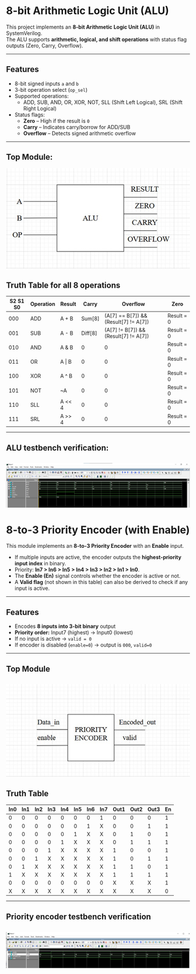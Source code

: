 # 8-bit Arithmetic Logic Unit (ALU)

This project implements an **8-bit Arithmetic Logic Unit (ALU)** in SystemVerilog.  
The ALU supports **arithmetic, logical, and shift operations** with status flag outputs (Zero, Carry, Overflow).  

---

##  Features
- 8-bit signed inputs `a` and `b`
- 3-bit operation select (`op_sel`)
- Supported operations:
  - ADD, SUB, AND, OR, XOR, NOT, SLL (Shift Left Logical), SRL (Shift Right Logical)
- Status flags:
  - **Zero** – High if the result is `0`
  - **Carry** – Indicates carry/borrow for ADD/SUB
  - **Overflow** – Detects signed arithmetic overflow

---
## Top Module:

![top module alu](images/alu_top.png) 

## Truth Table for all 8 operations 


| S2 S1 S0 | Operation | Result   | Carry    | Overflow                                    | Zero        |
|----------|-----------|----------|----------|---------------------------------------------|-------------|
| 000      | ADD       | A + B    | Sum[8]   | (A[7] == B[7]) && (Result[7] != A[7])       | Result = 0  |
| 001      | SUB       | A - B    | Diff[8]  | (A[7] != B[7]) && (Result[7] != A[7])       | Result = 0  |
| 010      | AND       | A & B    | 0        | 0                                           | Result = 0  |
| 011      | OR        | A \| B   | 0        | 0                                           | Result = 0  |
| 100      | XOR       | A ^ B    | 0        | 0                                           | Result = 0  |
| 101      | NOT       | ~A       | 0        | 0                                           | Result = 0  |
| 110      | SLL       | A << 4   | 0        | 0                                           | Result = 0  |
| 111      | SRL       | A >> 4   | 0        | 0                                           | Result = 0  |

---
## ALU testbench verification:
![ALU testbench verification](images/alu.png)
---

# 8-to-3 Priority Encoder (with Enable)

This module implements an **8-to-3 Priority Encoder** with an **Enable** input.  
- If multiple inputs are active, the encoder outputs the **highest-priority input index** in binary.  
- Priority: **In7 > In6 > In5 > In4 > In3 > In2 > In1 > In0**.  
- The **Enable (En)** signal controls whether the encoder is active or not.  
- A **Valid flag** (not shown in this table) can also be derived to check if any input is active.  

---

##  Features
- Encodes **8 inputs into 3-bit binary** output
- **Priority order:** Input7 (highest) → Input0 (lowest)
- If no input is active → `valid = 0`
- If encoder is disabled (`enable=0`) → output is `000`, `valid=0`

---
## Top Module
![Priority encoder top](images/priority_encoder_top.png)
---

##  Truth Table

| In0 | In1 | In2 | In3 | In4 | In5 | In6 | In7 | Out1 | Out2 | Out3 | En |
|-----|-----|-----|-----|-----|-----|-----|-----|------|------|------|----|
| 0   | 0   | 0   | 0   | 0   | 0   | 0   | 1   | 0    | 0    | 0    | 1  |
| 0   | 0   | 0   | 0   | 0   | 0   | 1   | X   | 0    | 0    | 1    | 1  |
| 0   | 0   | 0   | 0   | 0   | 1   | X   | X   | 0    | 1    | 0    | 1  |
| 0   | 0   | 0   | 0   | 1   | X   | X   | X   | 0    | 1    | 1    | 1  |
| 0   | 0   | 0   | 1   | X   | X   | X   | X   | 1    | 0    | 0    | 1  |
| 0   | 0   | 1   | X   | X   | X   | X   | X   | 1    | 0    | 1    | 1  |
| 0   | 1   | X   | X   | X   | X   | X   | X   | 1    | 1    | 0    | 1  |
| 1   | X   | X   | X   | X   | X   | X   | X   | 1    | 1    | 1    | 1  |
| 0   | 0   | 0   | 0   | 0   | 0   | 0   | 0   | X    | X    | X    | 1  |
| X   | X   | X   | X   | X   | X   | X   | X   | X    | X    | X    | 0  |

---
## Priority encoder testbench verification
![Priority encoder testbench verification](images/priority_encoder.png)
---




